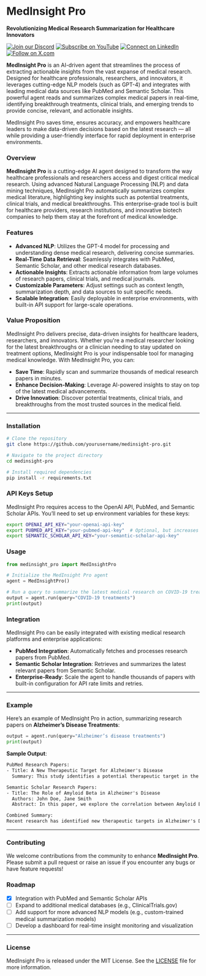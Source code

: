 
# **MedInsight Pro**

**Revolutionizing Medical Research Summarization for Healthcare Innovators**


[![Join our Discord](https://img.shields.io/badge/Discord-Join%20our%20server-5865F2?style=for-the-badge&logo=discord&logoColor=white)](https://discord.gg/agora-999382051935506503) [![Subscribe on YouTube](https://img.shields.io/badge/YouTube-Subscribe-red?style=for-the-badge&logo=youtube&logoColor=white)](https://www.youtube.com/@kyegomez3242) [![Connect on LinkedIn](https://img.shields.io/badge/LinkedIn-Connect-blue?style=for-the-badge&logo=linkedin&logoColor=white)](https://www.linkedin.com/in/kye-g-38759a207/) [![Follow on X.com](https://img.shields.io/badge/X.com-Follow-1DA1F2?style=for-the-badge&logo=x&logoColor=white)](https://x.com/kyegomezb)


**MedInsight Pro** is an AI-driven agent that streamlines the process of extracting actionable insights from the vast expanse of medical research. Designed for healthcare professionals, researchers, and innovators, it leverages cutting-edge NLP models (such as GPT-4) and integrates with leading medical data sources like PubMed and Semantic Scholar. This powerful agent reads and summarizes complex medical papers in real-time, identifying breakthrough treatments, clinical trials, and emerging trends to provide concise, relevant, and actionable insights.

MedInsight Pro saves time, ensures accuracy, and empowers healthcare leaders to make data-driven decisions based on the latest research — all while providing a user-friendly interface for rapid deployment in enterprise environments.

### Overview
**MedInsight Pro** is a cutting-edge AI agent designed to transform the way healthcare professionals and researchers access and digest critical medical research. Using advanced Natural Language Processing (NLP) and data mining techniques, MedInsight Pro automatically summarizes complex medical literature, highlighting key insights such as potential treatments, clinical trials, and medical breakthroughs. This enterprise-grade tool is built for healthcare providers, research institutions, and innovative biotech companies to help them stay at the forefront of medical knowledge.

### Features
- **Advanced NLP**: Utilizes the GPT-4 model for processing and understanding dense medical research, delivering concise summaries.
- **Real-Time Data Retrieval**: Seamlessly integrates with PubMed, Semantic Scholar, and other medical research databases.
- **Actionable Insights**: Extracts actionable information from large volumes of research papers, clinical trials, and medical journals.
- **Customizable Parameters**: Adjust settings such as context length, summarization depth, and data sources to suit specific needs.
- **Scalable Integration**: Easily deployable in enterprise environments, with built-in API support for large-scale operations.

### Value Proposition
MedInsight Pro delivers precise, data-driven insights for healthcare leaders, researchers, and innovators. Whether you're a medical researcher looking for the latest breakthroughs or a clinician needing to stay updated on treatment options, MedInsight Pro is your indispensable tool for managing medical knowledge. With MedInsight Pro, you can:

- **Save Time**: Rapidly scan and summarize thousands of medical research papers in minutes.
- **Enhance Decision-Making**: Leverage AI-powered insights to stay on top of the latest medical advancements.
- **Drive Innovation**: Discover potential treatments, clinical trials, and breakthroughs from the most trusted sources in the medical field.

---

### Installation

```bash
# Clone the repository
git clone https://github.com/yourusername/medinsight-pro.git

# Navigate to the project directory
cd medinsight-pro

# Install required dependencies
pip install -r requirements.txt
```

### API Keys Setup
MedInsight Pro requires access to the OpenAI API, PubMed, and Semantic Scholar APIs. You’ll need to set up environment variables for these keys:

```bash
export OPENAI_API_KEY="your-openai-api-key"
export PUBMED_API_KEY="your-pubmed-api-key"  # Optional, but increases rate limits
export SEMANTIC_SCHOLAR_API_KEY="your-semantic-scholar-api-key"
```

### Usage

```python
from medinsight_pro import MedInsightPro

# Initialize the MedInsight Pro agent
agent = MedInsightPro()

# Run a query to summarize the latest medical research on COVID-19 treatments
output = agent.run(query="COVID-19 treatments")
print(output)
```

### Integration
MedInsight Pro can be easily integrated with existing medical research platforms and enterprise applications:

- **PubMed Integration**: Automatically fetches and processes research papers from PubMed.
- **Semantic Scholar Integration**: Retrieves and summarizes the latest relevant papers from Semantic Scholar.
- **Enterprise-Ready**: Scale the agent to handle thousands of papers with built-in configuration for API rate limits and retries.

---

### Example

Here’s an example of MedInsight Pro in action, summarizing research papers on **Alzheimer’s Disease Treatments**:

```python
output = agent.run(query="Alzheimer’s disease treatments")
print(output)
```

**Sample Output**:

```txt
PubMed Research Papers:
- Title: A New Therapeutic Target for Alzheimer's Disease
  Summary: This study identifies a potential therapeutic target in the progression of Alzheimer's Disease...

Semantic Scholar Research Papers:
- Title: The Role of Amyloid Beta in Alzheimer's Disease
  Authors: John Doe, Jane Smith
  Abstract: In this paper, we explore the correlation between Amyloid Beta buildup and the progression of Alzheimer's Disease...

Combined Summary:
Recent research has identified new therapeutic targets in Alzheimer's Disease, with studies showing potential in slowing disease progression. Key findings include...
```

---

### Contributing
We welcome contributions from the community to enhance **MedInsight Pro**. Please submit a pull request or raise an issue if you encounter any bugs or have feature requests!

### Roadmap
- [x] Integration with PubMed and Semantic Scholar APIs
- [ ] Expand to additional medical databases (e.g., ClinicalTrials.gov)
- [ ] Add support for more advanced NLP models (e.g., custom-trained medical summarization models)
- [ ] Develop a dashboard for real-time insight monitoring and visualization

---

### License
MedInsight Pro is released under the MIT License. See the [LICENSE](LICENSE) file for more information.

